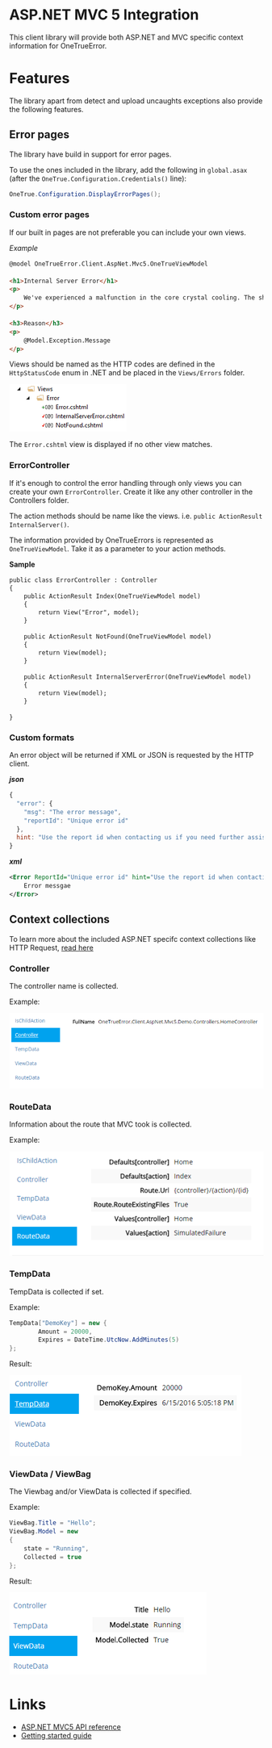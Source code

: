 ASP.NET MVC 5 Integration
=========================

This client library will provide both ASP.NET and MVC specific context information for OneTrueError.


# Features

The library apart from detect and upload uncaughts exceptions also provide the following features.

## Error pages

The library have build in support for error pages. 

To use the ones included in the library, add the following in `global.asax` (after the `OneTrue.Configuration.Credentials()` line):

```csharp
OneTrue.Configuration.DisplayErrorPages();
```

### Custom error pages

If our built in pages are not preferable you can include your own views.

*Example*

```html
@model OneTrueError.Client.AspNet.Mvc5.OneTrueViewModel

<h1>Internal Server Error</h1>
<p>
    We've experienced a malfunction in the core crystal cooling. The ship will explode within five seconds.
</p>

<h3>Reason</h3>
<p>
    @Model.Exception.Message
</p>
```

Views should be named as the HTTP codes are defined in the `HttpStatusCode` enum in .NET and be placed in the `Views/Errors` folder.

![](views-folder.png)

The `Error.cshtml` view is displayed if no other view matches.

### ErrorController

If it's enough to control the error handling through only views you can create your own `ErrorController`. 
Create it like any other controller in the Controllers folder.

The action methods should be name like the views. i.e. `public ActionResult InternalServer()`.

The information provided by OneTrueErrors is represented as `OneTrueViewModel`. Take it as a parameter to your action methods.

**Sample**

```
public class ErrorController : Controller
{
    public ActionResult Index(OneTrueViewModel model)
    {
        return View("Error", model);
    }

    public ActionResult NotFound(OneTrueViewModel model)
    {
        return View(model);
    }

    public ActionResult InternalServerError(OneTrueViewModel model)
    {
        return View(model);
    }

}
```

### Custom formats

An error object will be returned if XML or JSON is requested by the HTTP client.

***json***

```javascript
{
  "error": { 
	"msg": "The error message", 
	"reportId": "Unique error id"
  }, 
  hint: "Use the report id when contacting us if you need further assistance." 
}
```

***xml***

```xml
<Error ReportId="Unique error id" hint="Use the report id when contacting us if you need further assistance">
	Error messgae
</Error>
```

## Context collections

To learn more about the included ASP.NET specifc context collections like HTTP Request, [read here](../index.md)


### Controller

The controller name is collected.

Example:

![](collections/controller.png)

### RouteData

Information about the route that MVC took is collected.

Example:

![](collections/routedata.png)

### TempData

TempData is collected if set.

Example:

```csharp
TempData["DemoKey"] = new {
		Amount = 20000,
		Expires = DateTime.UtcNow.AddMinutes(5)
};
```

Result:

![](collections/tempdata.png)

### ViewData / ViewBag

The Viewbag and/or ViewData is collected if specified.

Example:

```csharp
ViewBag.Title = "Hello";
ViewBag.Model = new
{
	state = "Running",
	Collected = true
};
```

Result:

![](collections/viewdata.png)


# Links

* [ASP.NET MVC5 API reference](http://onetrueerror.com/docs/api/client/aspnet/mvc5/)
* [Getting started guide](../../../gettingstarted.md)
